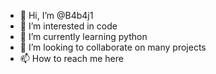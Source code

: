 - 👋 Hi, I’m @B4b4j1
- 👀 I’m interested in code
- 🌱 I’m currently learning python
- 💞️ I’m looking to collaborate on many projects
- 📫 How to reach me here

<!---
B4b4j1/B4b4j1 is a ✨ special ✨ repository because its `README.md` (this file) appears on your GitHub profile.
You can click the Preview link to take a look at your changes.
--->
